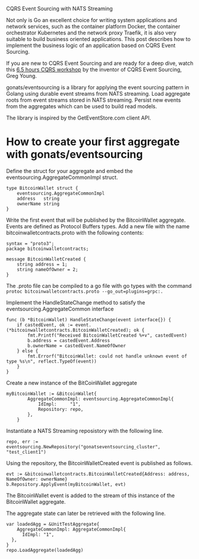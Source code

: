 CQRS Event Sourcing with NATS Streaming

Not only is Go an excellent choice for writing system applications and network services, such as the container platform Docker, the container orchestrator Kubernetes and the network proxy Traefik, it is also very suitable to build business oriented applications. This post describes how to implement the business logic of an application based on CQRS Event Sourcing. 

If you are new to CQRS Event Sourcing and are ready for a deep dive, watch this [6.5 hours CQRS workshop](https://www.youtube.com/watch?v=whCk1Q87_ZI) by the inventor of CQRS Event Sourcing, Greg Young.

gonats/eventsourcing is a library for applying the event sourcing pattern in Golang using durable event streams from NATS streaming. Load aggregate roots from event streams stored in NATS streaming. Persist new events from the aggregates which can be used to build read models. 

The library is inspired by the GetEventStore.com client API. 

# How to create your first aggregate with gonats/eventsourcing
Define the struct for your aggregate and embed the eventsourcing.AggregateCommonImpl struct.
```
type BitcoinWallet struct {
	eventsourcing.AggregateCommonImpl
	address   string
	ownerName string
}
```
Write the first event that will be published by the BitcoinWallet aggregate. Events are defined as Protocol Buffers types. Add a new file with the name bitcoinwalletcontracts.proto with the following contents:
```
syntax = "proto3";
package bitcoinwalletcontracts;

message BitcoinWalletCreated {
    string address = 1;
    string nameOfOwner = 2;
}
```
The .proto file can be compiled to a go file with go types with the command `protoc bitcoinwalletcontracts.proto --go_out=plugins=grpc:.`  

Implement the HandleStateChange method to satisfy the eventsourcing.AggregateCommon interface
```
func (b *BitcoinWallet) HandleStateChange(event interface{}) {
	if castedEvent, ok := event.(*bitcoinwalletcontracts.BitcoinWalletCreated); ok {
		fmt.Printf("Received BitcoinWalletCreated %+v", castedEvent)
		b.address = castedEvent.Address
		b.ownerName = castedEvent.NameOfOwner
	} else {
		fmt.Errorf("BitcoinWallet: could not handle unknown event of type %s\n", reflect.TypeOf(event))
	}
}
```
Create a new instance of the BitCoinWallet aggregate 
```
myBitcoinWallet := &BitcoinWallet{
		AggregateCommonImpl: eventsourcing.AggregateCommonImpl{
			IdImpl:     "1",
			Repository: repo,
		},
	}
```
Instantiate a NATS Streaming reposistory with the following line.
```
repo, err := eventsourcing.NewRepository("gonatseventsourcing_cluster", "test_client1")
```
Using the repository, the BitcoinWalletCreated event is published as follows.
```
evt := &bitcoinwalletcontracts.BitcoinWalletCreated{Address: address, NameOfOwner: ownerName}
b.Repository.ApplyEvent(myBitcoinWallet, evt)
```
The BitcoinWallet event is added to the stream of this instance of the BitcoinWallet aggregate.  

The aggregate state can later be retrieved with the following line.
```
var loadedAgg = &UnitTestAggregate{
  	AggregateCommonImpl: AggregateCommonImpl{
	  IdImpl: "1",
  },
}
repo.LoadAggregate(loadedAgg)
```

